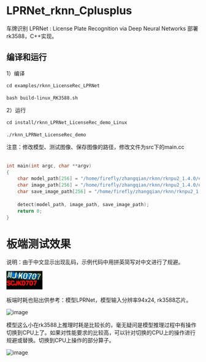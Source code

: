 # LPRNet_rknn_Cplusplus
车牌识别 LPRNet : License Plate Recognition via Deep Neural Networks 部署rk3588，C++实现。


## 编译和运行

1）编译

```
cd examples/rknn_LicenseRec_LPRNet

bash build-linux_RK3588.sh

```

2）运行

```
cd install/rknn_LPRNet_LicenseRec_demo_Linux

./rknn_LPRNet_LicenseRec_demo

```

注意：修改模型、测试图像、保存图像的路径，修改文件为src下的main.cc

```C++

int main(int argc, char **argv)
{
    char model_path[256] = "/home/firefly/zhangqian/rknn/rknpu2_1.4.0/examples/rknn_LicenseRec_LPRNet/model/RK3588/LPRNet.rknn";
    char image_path[256] = "/home/firefly/zhangqian/rknn/rknpu2_1.4.0/examples/rknn_LicenseRec_LPRNet/test.jpg";
    char save_image_path[256] = "/home/firefly/zhangqian/rknn/rknpu2_1.4.0/examples/rknn_LicenseRec_LPRNet/test_result.jpg";

    detect(model_path, image_path, save_image_path);
    return 0;
}
```

# 板端测试效果

说明：由于中文显示出现乱码，示例代码中用拼英简写对中文进行了规避。

![image](https://github.com/cqu20160901/LPRNet_rknn_Cplusplus/blob/main/examples/rknn_LicenseRec_LPRNet/test_result.jpg)


板端时耗也贴出供参考：模型LPRNet，模型输入分辨率94x24, rk3588芯片。

![image](https://github.com/cqu20160901/LPRNet_rknn_Cplusplus/assets/22290931/c771ae1a-98a2-4e99-bd25-e8f1b37e5e21)

模型这么小在rk3588上推理时耗是比较长的，毫无疑问是模型推理过程中有操作切换到CPU上了。如果对性能要求的比较高，可以针对切换的CPU上的操作进行规避或替换。切换到CPU上操作的部分算子。

![image](https://github.com/cqu20160901/LPRNet_rknn_Cplusplus/assets/22290931/5c4c2fab-235c-40cb-8f5c-8548269333bd)



